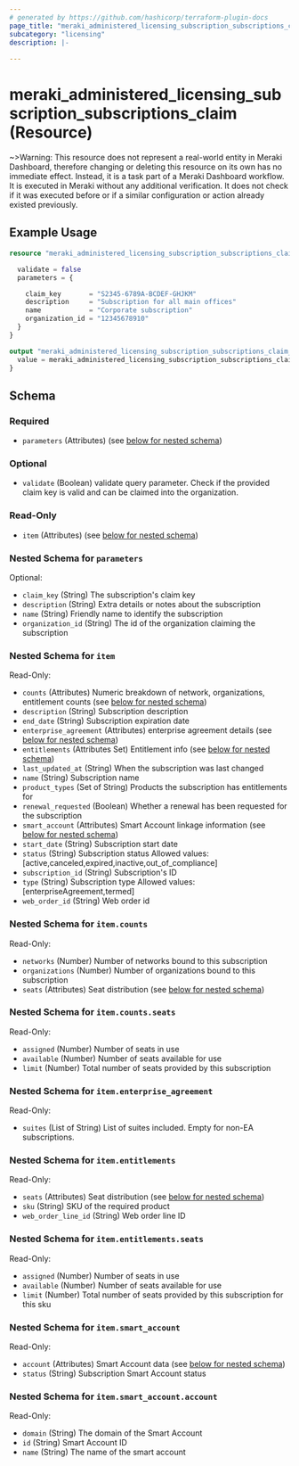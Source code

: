```yaml
---
# generated by https://github.com/hashicorp/terraform-plugin-docs
page_title: "meraki_administered_licensing_subscription_subscriptions_claim Resource - terraform-provider-meraki"
subcategory: "licensing"
description: |-
  
---
```


# meraki_administered_licensing_subscription_subscriptions_claim (Resource)



~>Warning: This resource does not represent a real-world entity in Meraki Dashboard, therefore changing or deleting this resource on its own has no immediate effect. Instead, it is a task part of a Meraki Dashboard workflow. It is executed in Meraki without any additional verification. It does not check if it was executed before or if a similar configuration or action 
already existed previously.


## Example Usage

```terraform
resource "meraki_administered_licensing_subscription_subscriptions_claim" "example" {

  validate = false
  parameters = {

    claim_key       = "S2345-6789A-BCDEF-GHJKM"
    description     = "Subscription for all main offices"
    name            = "Corporate subscription"
    organization_id = "12345678910"
  }
}

output "meraki_administered_licensing_subscription_subscriptions_claim_example" {
  value = meraki_administered_licensing_subscription_subscriptions_claim.example
}
```

<!-- schema generated by tfplugindocs -->
## Schema

### Required

- `parameters` (Attributes) (see [below for nested schema](#nestedatt--parameters))

### Optional

- `validate` (Boolean) validate query parameter. Check if the provided claim key is valid and can be claimed into the organization.

### Read-Only

- `item` (Attributes) (see [below for nested schema](#nestedatt--item))

<a id="nestedatt--parameters"></a>
### Nested Schema for `parameters`

Optional:

- `claim_key` (String) The subscription's claim key
- `description` (String) Extra details or notes about the subscription
- `name` (String) Friendly name to identify the subscription
- `organization_id` (String) The id of the organization claiming the subscription


<a id="nestedatt--item"></a>
### Nested Schema for `item`

Read-Only:

- `counts` (Attributes) Numeric breakdown of network, organizations, entitlement counts (see [below for nested schema](#nestedatt--item--counts))
- `description` (String) Subscription description
- `end_date` (String) Subscription expiration date
- `enterprise_agreement` (Attributes) enterprise agreement details (see [below for nested schema](#nestedatt--item--enterprise_agreement))
- `entitlements` (Attributes Set) Entitlement info (see [below for nested schema](#nestedatt--item--entitlements))
- `last_updated_at` (String) When the subscription was last changed
- `name` (String) Subscription name
- `product_types` (Set of String) Products the subscription has entitlements for
- `renewal_requested` (Boolean) Whether a renewal has been requested for the subscription
- `smart_account` (Attributes) Smart Account linkage information (see [below for nested schema](#nestedatt--item--smart_account))
- `start_date` (String) Subscription start date
- `status` (String) Subscription status
                                          Allowed values: [active,canceled,expired,inactive,out_of_compliance]
- `subscription_id` (String) Subscription's ID
- `type` (String) Subscription type
                                          Allowed values: [enterpriseAgreement,termed]
- `web_order_id` (String) Web order id

<a id="nestedatt--item--counts"></a>
### Nested Schema for `item.counts`

Read-Only:

- `networks` (Number) Number of networks bound to this subscription
- `organizations` (Number) Number of organizations bound to this subscription
- `seats` (Attributes) Seat distribution (see [below for nested schema](#nestedatt--item--counts--seats))

<a id="nestedatt--item--counts--seats"></a>
### Nested Schema for `item.counts.seats`

Read-Only:

- `assigned` (Number) Number of seats in use
- `available` (Number) Number of seats available for use
- `limit` (Number) Total number of seats provided by this subscription



<a id="nestedatt--item--enterprise_agreement"></a>
### Nested Schema for `item.enterprise_agreement`

Read-Only:

- `suites` (List of String) List of suites included. Empty for non-EA subscriptions.


<a id="nestedatt--item--entitlements"></a>
### Nested Schema for `item.entitlements`

Read-Only:

- `seats` (Attributes) Seat distribution (see [below for nested schema](#nestedatt--item--entitlements--seats))
- `sku` (String) SKU of the required product
- `web_order_line_id` (String) Web order line ID

<a id="nestedatt--item--entitlements--seats"></a>
### Nested Schema for `item.entitlements.seats`

Read-Only:

- `assigned` (Number) Number of seats in use
- `available` (Number) Number of seats available for use
- `limit` (Number) Total number of seats provided by this subscription for this sku



<a id="nestedatt--item--smart_account"></a>
### Nested Schema for `item.smart_account`

Read-Only:

- `account` (Attributes) Smart Account data (see [below for nested schema](#nestedatt--item--smart_account--account))
- `status` (String) Subscription Smart Account status

<a id="nestedatt--item--smart_account--account"></a>
### Nested Schema for `item.smart_account.account`

Read-Only:

- `domain` (String) The domain of the Smart Account
- `id` (String) Smart Account ID
- `name` (String) The name of the smart account
